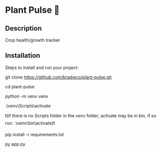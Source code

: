 # Plant Pulse 🌱

## Description
Crop health/growth tracker

## Installation
Steps to install and run your project:

git clone https://github.com/bradwco/plant-pulse.git

cd plant-pulse

python -m venv venv

.\venv\Scripts\activate 

❗(if there is no Scripts folder in the venv folder, activate may be in bin, if so run:
.\venv\bin\activate)❗

pip install -r requirements.txt

py app.py

    
    

